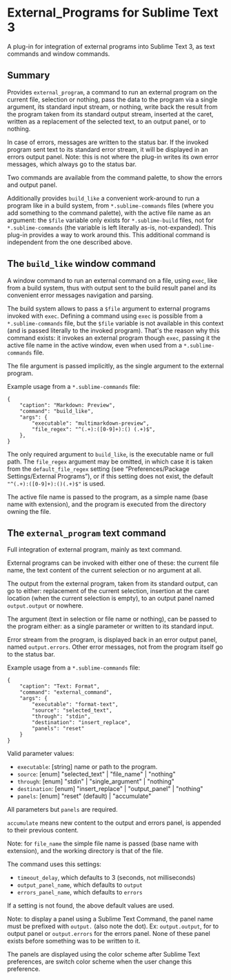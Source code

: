 
External_Programs for Sublime Text 3
==============================================================================

A plug-in for integration of external programs into Sublime Text 3, as text
commands and window commands.

Summary
------------------------------------------------------------------------------
Provides `external_program`, a command to run an external program on the
current file, selection or nothing, pass the data to the program via a single
argument, its standard input stream, or nothing, write back the result from
the program taken from its standard output stream, inserted at the caret,
written as a replacement of the selected text, to an output panel, or to
nothing.

In case of errors, messages are written to the status bar. If the invoked
program sent text to its standard error stream, it will be displayed in an
errors output panel. Note: this is not where the plug-in writes its own error
messages, which always go to the status bar.

Two commands are available from the command palette, to show the errors and
output panel.

Additionally provides `build_like` a convenient work-around to run a program like in a
build system, from `*.sublime-commands` files (where you add something to the
command palette), with the active file name as an argument: the `$file`
variable only exists for `*.sublime-build` files, not for `*.sublime-commands`
(the variable is left literally as-is, not-expanded). This plug-in provides a
way to work around this. This additional command is independent from the one
described above.


The `build_like` window command
------------------------------------------------------------------------------
A window command to run an external command on a file, using `exec`, like from
a build system, thus with output sent to the build result panel and its
convenient error messages navigation and parsing.

The build system allows to pass a `$file` argument to external programs
invoked with `exec`. Defining a command using `exec` is possible from a
`*.sublime-commands` file, but the `$file` variable is not available in this
context (and is passed literally to the invoked program). That's the reason
why this command exists: it invokes an external program though `exec`, passing
it the active file name in the active window, even when used from a
`*.sublime-commands` file.

The file argument is passed implicitly, as the single argument to the
external program.

Example usage from a `*.sublime-commands` file:

    {
        "caption": "Markdown: Preview",
        "command": "build_like",
        "args": {
        	"executable": "multimarkdown-preview",
        	"file_regex": "^(.+):([0-9]+):() (.+)$",
        },
    }

The only required argument to `build_like`, is the executable name or full
path. The `file_regex` argument may be omitted, in which case it is taken from
the `default_file_regex` setting (see “Preferences/Package Settings/External
Programs”), or if this setting does not exist, the default
`"^(.+):([0-9]+):()(.+)$"` is used.

The active file name is passed to the program, as a simple name (base name
with extension), and the program is executed from the directory owning the
file.

The `external_program` text command
------------------------------------------------------------------------------
Full integration of external program, mainly as text command.

External programs can be invoked with either one of these: the current
file name, the text content of the current selection or no argument at
all.

The output from the external program, taken from its standard output, can
go to either: replacement of the current selection, insertion at the caret
location (when the current selection is empty), to an output panel named
`output.output` or nowhere.

The argument (text in selection or file name or nothing), can be passed to
the program either: as a single parameter or written to its standard
input.

Error stream from the program, is displayed back in an error output panel,
named `output.errors`. Other error messages, not from the program itself go to
the status bar.


Example usage from a `*.sublime-commands` file:

	{
	    "caption": "Text: Format",
	    "command": "external_command",
	    "args": {
	        "executable": "format-text",
	        "source": "selected_text",
	        "through": "stdin",
	        "destination": "insert_replace",
	        "panels": "reset"
	    }
	}

Valid parameter values:

 * `executable`: [string] name or path to the program.
 * `source`: [enum] "selected_text" | "file_name" | "nothing"
 * `through`: [enum] "stdin" | "single_argument" | "nothing"
 * `destination`: [enum] "insert_replace" | "output_panel" | "nothing"
 * `panels`: [enum] "reset" (default) | "accumulate"

All parameters but `panels` are required.

`accumulate` means new content to the output and errors panel, is appended
to their previous content.

Note: for `file_name` the simple file name is passed (base name with
extension), and the working directory is that of the file.

The command uses this settings:

 * `timeout_delay`, which defaults to 3 (seconds, not milliseconds)
 * `output_panel_name`, which defaults to `output`
 * `errors_panel_name`, which defaults to `errors`

If a setting is not found, the above default values are used.

Note: to display a panel using a Sublime Text Command, the panel name must
be prefixed with `output.` (also note the dot). Ex: `output.output`, for
to output panel or `output.errors` for the errors panel. None of these panel
exists before something was to be written to it.

The panels are displayed using the color scheme after Sublime Text
preferences, are switch color scheme when the user change this preference.
